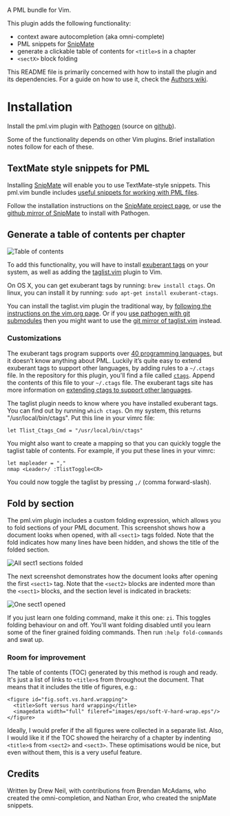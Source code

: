 A PML bundle for Vim.

This plugin adds the following functionality:

* context aware autocompletion (aka omni-complete)
* PML snippets for [SnipMate][s]
* generate a clickable table of contents for `<title>`s in a chapter
* `<sectX>` block folding

This README file is primarily concerned with how to install the plugin and its dependencies. For a guide on how to use it, check the [Authors wiki][wiki].

Installation
============

Install the pml.vim plugin with [Pathogen][] (source on [github][pg]).

Some of the functionality depends on other Vim plugins. Brief installation notes follow for each of these.

TextMate style snippets for PML
-------------------------------

Installing [SnipMate][s] will enable you to use TextMate-style snippets. This pml.vim bundle includes [useful snippets for working with PML files][snips].

Follow the installation instructions on the [SnipMate project page][s], or use the [github mirror of SnipMate][sg] to install with Pathogen.

Generate a table of contents per chapter
----------------------------------------

![Table of contents](https://github.com/nelstrom/vim-pml/raw/master/screenshots/table-of-contents.png)

To add this functionality, you will have to install [exuberant tags][exuberant] on your system, as well as adding the [taglist.vim][TagList] plugin to Vim.

On OS X, you can get exuberant tags by running: `brew install ctags`. On linux, you can install it by running: `sudo apt-get install exuberant-ctags`.

You can install the taglist.vim plugin the traditional way, by [following the instructions on the vim.org page][TagList]. Or if you [use pathogen with git submodules][27] then you might want to use the [git mirror of taglist.vim][tg] instead.

### Customizations ###

The exuberant tags program supports over [40 programming languages][ctl], but it doesn’t know anything about PML. Luckily it’s quite easy to extend exuberant tags to support other languages, by adding rules to a `~/.ctags` file. In the repository for this plugin, you'll find a file called [`ctags`][ctagrules]. Append the contents of this file to your `~/.ctags` file. The exuberant tags site has more information on [extending ctags to support other languages][ctext].

The taglist plugin needs to know where you have installed exuberant tags. You can find out by running `which ctags`. On my system, this returns "/usr/local/bin/ctags". Put this line in your vimrc file:

    let Tlist_Ctags_Cmd = "/usr/local/bin/ctags"

You might also want to create a mapping so that you can quickly toggle the taglist table of contents. For example, if you put these lines in your vimrc:

    let mapleader = ","
    nmap <Leader>/ :TlistToggle<CR>

You could now toggle the taglist by pressing `,/` (comma forward-slash).

Fold by section
---------------

The pml.vim plugin includes a custom folding expression, which allows you to fold sections of your PML document. This screenshot shows how a document looks when opened, with all `<sect1>` tags folded. Note that the fold indicates how many lines have been hidden, and shows the title of the folded section.

![All sect1 sections folded](https://github.com/nelstrom/vim-pml/raw/master/screenshots/folding-1.png)

The next screenshot demonstrates how the document looks after opening the first `<sect1>` tag. Note that the `<sect2>` blocks are indented more than the `<sect1>` blocks, and the section level is indicated in brackets:

![One sect1 opened](https://github.com/nelstrom/vim-pml/raw/master/screenshots/folding-2.png)

If you just learn one folding command, make it this one: `zi`. This toggles folding behaviour on and off. You'll want folding disabled until you learn some of the finer grained folding commands. Then run `:help fold-commands` and swat up.

### Room for improvement ###

The table of contents (TOC) generated by this method is rough and ready. It's just a list of links to `<title>`s from throughout the document. That means that it includes the title of figures, e.g.:

    <figure id="fig.soft.vs.hard.wrapping">
      <title>Soft versus hard wrapping</title>
      <imagedata width="full" fileref="images/eps/soft-V-hard-wrap.eps"/>
    </figure>

Ideally, I would prefer if the all figures were collected in a separate list. Also, I would like it if the TOC showed the heirarchy of a chapter by indenting `<title>`s from `<sect2>` and `<sect3>`. These optimisations would be nice, but even without them, this is a very useful feature.

Credits
-------

Written by Drew Neil, with contributions from Brendan McAdams, who created the omni-completion, and Nathan Eror, who created the snipMate snippets.

[Pathogen]: http://www.vim.org/scripts/script.php?script_id=2332
[pg]: http://github.com/tpope/vim-pathogen
[s]: http://www.vim.org/scripts/script.php?script_id=2540
[sg]: https://github.com/vim-scripts/snipmate
[TagList]: http://www.vim.org/scripts/script.php?script_id=273
[tg]: https://github.com/vim-scripts/taglist.vim
[exuberant]: http://ctags.sourceforge.net/
[27]: http://vimcasts.org/e/27
[ctl]: http://ctags.sourceforge.net/languages.html
[ctext]: http://ctags.sourceforge.net/EXTENDING.html
[snips]: https://github.com/nelstrom/vim-pml/blob/master/snippets/pml.snippets
[ctagrules]: https://github.com/nelstrom/vim-pml/blob/master/ctags
[wiki]: http://www.pragprog.com/wikis/authors/VimTools
